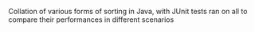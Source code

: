 Collation of various forms of sorting in Java, with JUnit tests ran on all to compare their performances in different scenarios
